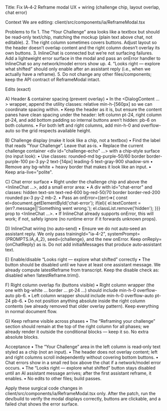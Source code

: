 Title: Fix IA‑4‑2 Reframe modal UX + wiring (challenge chip, layout overlap, chat error)

Context
We are editing:
client/src/components/ia/ReframeModal.tsx

Problems to fix
	1.	The “Your Challenge” area looks like a textbox but should be read‑only text/chip, matching the mockup (plain text above chat, not editable).
	2.	The right column sometimes covers buttons. Adjust layout so the header doesn’t overlap content and the right column doesn’t overlay its own buttons.
	3.	InlineChat is connected but we’re not surfacing failures. Add a lightweight error surface in the modal and pass an onError handler to InlineChat so any network/model errors show up.
	4.	“Looks right — explore what shifted” should only enable after an assistant reply (i.e., when we actually have a reframe).
	5.	Do not change any other files/components; keep the API contract of ReframeModal intact.

Edits (exact)

A) Header & container spacing (prevent overlay)
	•	In the <DialogContent …> wrapper, append the utility classes: relative min-h-[560px] so we can coordinate spacing within.
	•	Keep the header as it is, but ensure the content panes have clean spacing under the header: left column pt-24, right column pt-24, and add bottom padding so internal buttons aren’t hidden: pb-6 on both columns.
	•	For both left and right columns, add min-h-0 and overflow-auto so the grid respects available height.

B) Challenge display (make it look like a chip, not a textbox)
	•	Find the label that reads “Your Challenge”. Leave that as‑is.
	•	Replace the current challenge container <div id="challenge-echo" …> with a chip‑style surface (no input look):
	•	Use classes: rounded-md bg-purple-50/60 border border-purple-100 px-3 py-2 text-[14px] leading-5 text-gray-900 shadow-sm
	•	Remove any bg-white + heavy border that makes it look like an input.
	•	Keep aria-live="polite".

C) Chat error surface
	•	Right under the challenge chip and above the <InlineChat …>, add a small error area:
	•	A div with id="chat-error" and classes: hidden text-sm text-red-600 bg-red-50/70 border border-red-200 rounded px-3 py-2 mb-2.
	•	Pass an onError={(err)=>{ const el=document.getElementById('chat-error'); if(el){ el.textContent = (err?.message||'Something went wrong.'); el.classList.remove('hidden'); }}} prop to <InlineChat …>.
	•	If InlineChat already supports onError, this will work; if not, safely ignore (no runtime error if it forwards unknown props).

D) InlineChat wiring (no auto‑send)
	•	Ensure we do not auto‑seed an assistant reply. We only pass trainingId="ia-4-2", systemPrompt={PROMPTS.IA_4_2}, seed={challenge}, and the new onError. Keep onReply={onChatReply} as is. Do not add initialMessages that produce auto‑assistant text.

E) Enable/disable “Looks right — explore what shifted” correctly
	•	The button should be disabled until we have at least one assistant message. We already compute latestReframe from transcript. Keep the disable check as: disabled when !latestReframe.trim().

F) Right column overlap fix (buttons visible)
	•	Right column wrapper (the one with bg-white … border … pt-24 …) should include min-h-0 overflow-auto pb-6.
	•	Left column wrapper should include min-h-0 overflow-auto pt-24 pb-6.
	•	Do not position anything absolute inside the right column contents (we already removed that older overlay pattern). Keep everything in normal document flow.

G) Keep reframe visible across phases
	•	The “Reframing your challenge” section should remain at the top of the right column for all phases; we already render it outside the conditional blocks — keep it so. No extra absolute blocks.

Acceptance
	•	The “Your Challenge” area in the left column is read‑only text styled as a chip (not an input).
	•	The header does not overlay content; left and right columns scroll independently without covering bottom buttons.
	•	Chat errors show in a small red box above the chat if a network/model error occurs.
	•	The “Looks right — explore what shifted” button stays disabled until an AI assistant message arrives; after the first assistant reframe, it enables.
	•	No edits to other files; build passes.

Apply these surgical code changes in client/src/components/ia/ReframeModal.tsx only. After the patch, run the dev/build to verify the modal displays correctly, buttons are clickable, and a failed chat shows the error surface.

